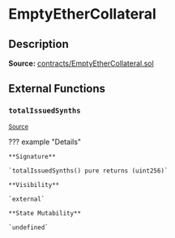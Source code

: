 # EmptyEtherCollateral

## Description

**Source:** [contracts/EmptyEtherCollateral.sol](https://github.com/Synthetixio/synthetix/tree/v2.39.0/contracts/EmptyEtherCollateral.sol)

## External Functions

### `totalIssuedSynths`

<sub>[Source](https://github.com/Synthetixio/synthetix/tree/v2.39.0/contracts/EmptyEtherCollateral.sol#L7)</sub>

??? example "Details"

    **Signature**

    `totalIssuedSynths() pure returns (uint256)`

    **Visibility**

    `external`

    **State Mutability**

    `undefined`
